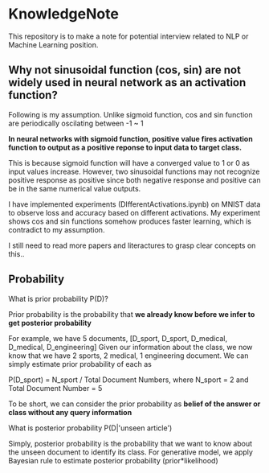 # KnowledgeNote

This repository is to make a note for potential interview related to NLP or Machine Learning position.

## Why not sinusoidal function (cos, sin) are not widely used in neural network as an activation function?

Following is my assumption.
Unlike sigmoid function, cos and sin function are periodically oscilating between -1 ~ 1 


**In neural networks with sigmoid function, positive value fires activation function to output as a positive reponse to input data to target class.**

 This is because sigmoid function will have a converged value to 1 or 0 as input values increase.
 However, two sinusoidal functions may not recognize positive response as positive since both negative response and positive can be in the same numerical value outputs.

 I have implemented experiments (DIfferentActivations.ipynb) on MNIST data to observe loss and accuracy based on different activations.
 My experiment shows cos and sin functions somehow produces faster learning, which is contradict to my assumption.

 I still need to read more papers and literactures to grasp clear concepts on this..

## Probability
What is prior probability P(D)?

Prior probability is the probability that **we already know before we infer to get posterior probability**

For example, we have 5 documents, [D_sport, D_sport, D_medical, D_medical, D_engineering]
Given our information about the class, we now know that we have 2 sports, 2 medical, 1 engineering document.
We can simply estimate prior probability of each as

P(D_sport) = N_sport / Total Document Numbers, where N_sport = 2 and Total Document Number = 5

To be short, we can consider the prior probability as **belief of the answer or class without any query information**


What is posterior probability P(D|'unseen article')

Simply, posterior probability is the probability that we want to know about the unseen document to identify its class. For generative model, we apply Bayesian rule to estimate posterior probability (prior*likelihood)